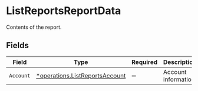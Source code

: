# ListReportsReportData

Contents of the report.


## Fields

| Field                                                                           | Type                                                                            | Required                                                                        | Description                                                                     |
| ------------------------------------------------------------------------------- | ------------------------------------------------------------------------------- | ------------------------------------------------------------------------------- | ------------------------------------------------------------------------------- |
| `Account`                                                                       | [*operations.ListReportsAccount](../../models/operations/listreportsaccount.md) | :heavy_minus_sign:                                                              | Account information.                                                            |